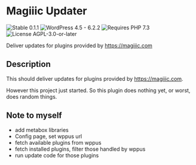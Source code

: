 # Magiiic Updater

![Stable 0.1.1](https://badgen.net/badge/Stable/0.1.1/00aa00)
![WordPress 4.5 - 6.2.2](https://badgen.net/badge/WordPress/4.5%20-%206.2.2/3858e9)
![Requires PHP 7.3](https://badgen.net/badge/PHP/7.3/7884bf)
![License AGPL-3.0-or-later](https://badgen.net/badge/License/AGPL-3.0-or-later/552b55)

Deliver updates for plugins provided by https://magiiic.com

## Description

This should deliver updates for plugins provided by https://magiiic.com.

However this project just started. So this plugin does nothing yet, or worst, does random things.

## Note to myself

- add metabox libraries
- Config page, set wppus url
- fetch available plugins from wppus
- fetch installed plugins, filter those handled by wppus
- run update code for those plugins

